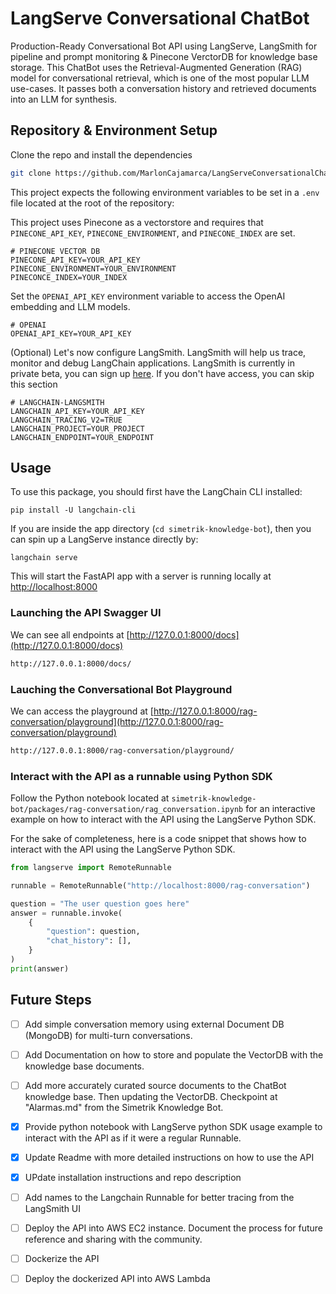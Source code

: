 # LangServe Conversational ChatBot
Production-Ready Conversational Bot API using LangServe, LangSmith for pipeline and prompt monitoring &amp; Pinecone VerctorDB for knowledge base storage. This ChatBot uses the Retrieval-Augmented Generation (RAG) model for conversational retrieval, which is one of the most popular LLM use-cases. It passes both a conversation history and retrieved documents into an LLM for synthesis.

## Repository & Environment Setup

Clone the repo and install the dependencies

```bash
git clone https://github.com/MarlonCajamarca/LangServeConversationalChatBot.git
```

This project expects the following environment variables to be set in a `.env` file located at the root of the repository:

This project uses Pinecone as a vectorstore and requires that `PINECONE_API_KEY`, `PINECONE_ENVIRONMENT`, and `PINECONE_INDEX` are set.

```shell
# PINECONE VECTOR DB
PINECONE_API_KEY=YOUR_API_KEY
PINECONE_ENVIRONMENT=YOUR_ENVIRONMENT
PINECONCE_INDEX=YOUR_INDEX
```

Set the `OPENAI_API_KEY` environment variable to access the OpenAI embedding and LLM models.

```shell
# OPENAI
OPENAI_API_KEY=YOUR_API_KEY
```

(Optional) Let's now configure LangSmith. 
LangSmith will help us trace, monitor and debug LangChain applications. 
LangSmith is currently in private beta, you can sign up [here](https://smith.langchain.com/). 
If you don't have access, you can skip this section

```shell
# LANGCHAIN-LANGSMITH
LANGCHAIN_API_KEY=YOUR_API_KEY
LANGCHAIN_TRACING_V2=TRUE
LANGCHAIN_PROJECT=YOUR_PROJECT
LANGCHAIN_ENDPOINT=YOUR_ENDPOINT
```

## Usage

To use this package, you should first have the LangChain CLI installed:

```shell
pip install -U langchain-cli
```

If you are inside the app directory (`cd simetrik-knowledge-bot`), then you can spin up a LangServe instance directly by:

```shell
langchain serve
```

This will start the FastAPI app with a server is running locally at 
[http://localhost:8000](http://localhost:8000)


### Launching the API Swagger UI

We can see all endpoints at [http://127.0.0.1:8000/docs](http://127.0.0.1:8000/docs)

```bash
http://127.0.0.1:8000/docs/
```

### Lauching the Conversational Bot Playground
We can access the playground at [http://127.0.0.1:8000/rag-conversation/playground](http://127.0.0.1:8000/rag-conversation/playground)  

```bash
http://127.0.0.1:8000/rag-conversation/playground/
```

### Interact with the API as a runnable using Python SDK

Follow the Python notebook located at `simetrik-knowledge-bot/packages/rag-conversation/rag_conversation.ipynb` for an interactive example on how to interact with the API using the LangServe Python SDK.

For the sake of completeness, here is a code snippet that shows how to interact with the API using the LangServe Python SDK.

```python
from langserve import RemoteRunnable

runnable = RemoteRunnable("http://localhost:8000/rag-conversation")

question = "The user question goes here"
answer = runnable.invoke(
    {
        "question": question,
        "chat_history": [],
    }
)
print(answer)
```

## Future Steps

- [ ] Add simple conversation memory using external Document DB (MongoDB) for multi-turn conversations.
- [ ] Add Documentation on how to store and populate the VectorDB with the knowledge base documents. 
- [ ] Add more accurately curated source documents to the ChatBot knowledge base. Then updating the VectorDB. Checkpoint at "Alarmas.md" from the Simetrik Knowledge Bot.
- [x] Provide python notebook with LangServe python SDK usage example to interact with the API as if it were a regular Runnable.
- [x] Update Readme with more detailed instructions on how to use the API
- [x] UPdate installation instructions and repo description
- [ ] Add names to the Langchain Runnable for better tracing from the LangSmith UI
- [ ] Deploy the API into AWS EC2 instance. Document the process for future reference and sharing with the community.
- [ ] Dockerize the API
- [ ] Deploy the dockerized API into AWS Lambda


